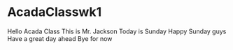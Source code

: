 # AcadaClasswk1
Hello Acada Class
This is Mr. Jackson
Today is Sunday
Happy Sunday guys
Have a great day ahead
Bye for now
